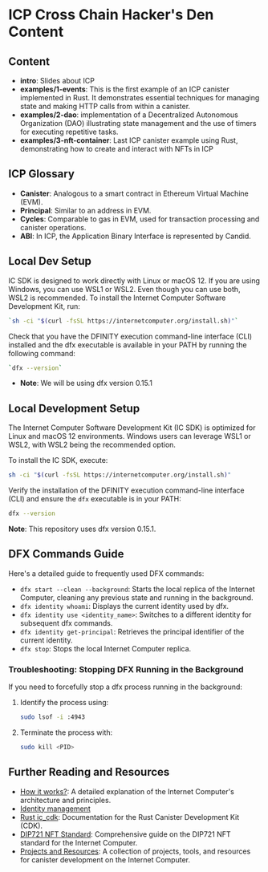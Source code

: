 # ICP Cross Chain Hacker's Den Content

## Content

-   **intro**: Slides about ICP
-   **examples/1-events**: This is the first example of an ICP canister implemented in Rust. It demonstrates essential techniques for managing state and making HTTP calls from within a canister.
-   **examples/2-dao**: implementation of a Decentralized Autonomous Organization (DAO) illustrating state management and the use of timers for executing repetitive tasks.
-   **examples/3-nft-container**: Last ICP canister example using Rust, demonstrating how to create and interact with NFTs in ICP

## ICP Glossary

-   **Canister**: Analogous to a smart contract in Ethereum Virtual Machine (EVM).
-   **Principal**: Similar to an address in EVM.
-   **Cycles**: Comparable to gas in EVM, used for transaction processing and canister operations.
-   **ABI**: In ICP, the Application Binary Interface is represented by Candid.

## Local Dev Setup

IC SDK is designed to work directly with Linux or macOS 12. If you are using Windows, you can use WSL1 or WSL2. Even though you can use both, WSL2 is recommended. To install the Internet Computer Software Development Kit, run:

```bash
`sh -ci "$(curl -fsSL https://internetcomputer.org/install.sh)"`
```

Check that you have the DFINITY execution command-line interface (CLI) installed and the dfx executable is available in your PATH by running the following command:

```bash
`dfx --version`
```

-   **Note**: We will be using dfx version 0.15.1

## Local Development Setup

The Internet Computer Software Development Kit (IC SDK) is optimized for Linux and macOS 12 environments. Windows users can leverage WSL1 or WSL2, with WSL2 being the recommended option.

To install the IC SDK, execute:

```bash
sh -ci "$(curl -fsSL https://internetcomputer.org/install.sh)"
```

Verify the installation of the DFINITY execution command-line interface (CLI) and ensure the `dfx` executable is in your PATH:

```bash
dfx --version
```

**Note**: This repository uses dfx version 0.15.1.

## DFX Commands Guide

Here's a detailed guide to frequently used DFX commands:

-   `dfx start --clean --background`: Starts the local replica of the Internet Computer, cleaning any previous state and running in the background.
-   `dfx identity whoami`: Displays the current identity used by dfx.
-   `dfx identity use <identity_name>`: Switches to a different identity for subsequent dfx commands.
-   `dfx identity get-principal`: Retrieves the principal identifier of the current identity.
-   `dfx stop`: Stops the local Internet Computer replica.

### Troubleshooting: Stopping DFX Running in the Background

If you need to forcefully stop a dfx process running in the background:

1. Identify the process using:
    ```bash
    sudo lsof -i :4943
    ```
2. Terminate the process with:
    ```bash
    sudo kill <PID>
    ```

## Further Reading and Resources

-   [How it works?](https://internetcomputer.org/how-it-works/): A detailed explanation of the Internet Computer's architecture and principles.
-   [Identity management](https://internetcomputer.org/docs/current/developer-docs/setup/accounts)
-   [Rust ic_cdk](https://docs.rs/ic-cdk/latest/ic_cdk/): Documentation for the Rust Canister Development Kit (CDK).
-   [DIP721 NFT Standard](https://github.com/Psychedelic/DIP721/blob/develop/README.md): Comprehensive guide on the DIP721 NFT standard for the Internet Computer.
-   [Projects and Resources](https://github.com/dfinity/awesome-internet-computer#canister-development-kits-cdks): A collection of projects, tools, and resources for canister development on the Internet Computer.
